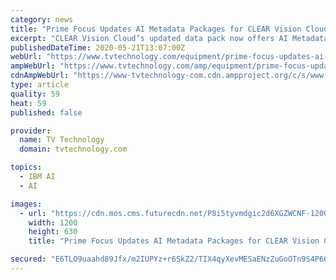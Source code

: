 ```yaml
---
category: news
title: "Prime Focus Updates AI Metadata Packages for CLEAR Vision Cloud"
excerpt: "CLEAR Vision Cloud’s updated data pack now offers AI Metadata at three levels: Basic, Advanced and Premium, allowing clients the option of modularly deploying the requisite intelligence for the use case in hand."
publishedDateTime: 2020-05-21T13:07:00Z
webUrl: "https://www.tvtechnology.com/equipment/prime-focus-updates-ai-metadata-packages-for-clear-vision-cloud"
ampWebUrl: "https://www.tvtechnology.com/amp/equipment/prime-focus-updates-ai-metadata-packages-for-clear-vision-cloud"
cdnAmpWebUrl: "https://www-tvtechnology-com.cdn.ampproject.org/c/s/www.tvtechnology.com/amp/equipment/prime-focus-updates-ai-metadata-packages-for-clear-vision-cloud"
type: article
quality: 59
heat: 59
published: false

provider:
  name: TV Technology
  domain: tvtechnology.com

topics:
  - IBM AI
  - AI

images:
  - url: "https://cdn.mos.cms.futurecdn.net/P8i5tyvmdgic2d6XGZWCNF-1200-80.jpg"
    width: 1200
    height: 630
    title: "Prime Focus Updates AI Metadata Packages for CLEAR Vision Cloud"

secured: "E6TLO9uaahd89Jfx/m2IUPYz+r6SkZ2/TIX4qyXevMESaENzZuGoOTn9S4P66rh3N/dEIF4JStw20PbEbO3oAiZKLbYymg8CAoUdaIE4EqFm4eUVHLzuu3pp1afZZsAOgt7+28yfBrqc2lKtls/1W7riLw1ajQPNMwsGvj5nikd97zJIFZ+5ImQHybQNtqHTCNBLXNjePyHGrPW9U8+uB22EgnFiTCGLAsHh88JVsKUV+5gyn1TAZfjqJE0vpLVNtxvCA0X/iDAiU18NDAOp469h1yw8n1h7+VWC7lFKql010e0ucnNCIJXby1asNCEW;6HBZfmENnGFvDRmHhDGWSQ=="
---
```


